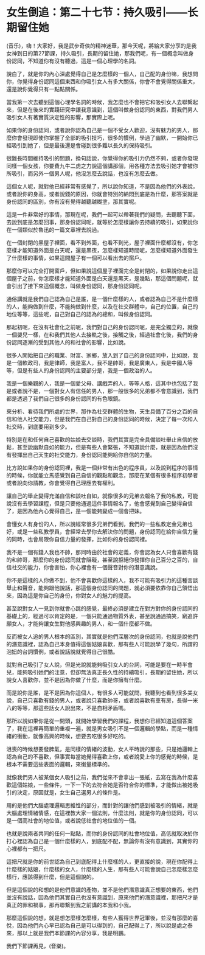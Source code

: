 # 女生倒追：第二十七节：持久吸引——长期留住她

(音乐)，嗨！大家好，我是武步奇俠的精神迷華，那今天呢，將給大家分享的是我女神到日的第27節課，持久吸引，長期的留住她，那我們呢，有一個概念叫做身份認同，不知道你有沒有聽過，這是一個心理學的名詞。

說白了，就是你的內心深處覺得自己是怎麼樣的一個人，自己配的身份嘛，我想問你，你覺得身份認同這個東西和你吸引女人有多大關係，你會不會覺得關係重大，還是說你覺得只有一點點關係。

當我第一次去聽到這個心理學名詞的時候，我怎麼也不會把它和吸引女人去聯繫起來，但是在後來的實踐研究中讓我意識到，這個叫做身份認同的東西，對我們男人吸引女人有著實質決定性的影響，那實際上呢。

如果你的身份認同，或者說你認為自己是一個不受女人歡迎，沒有魅力的男人，那麼你會發現即使你掌握了全部的吸引技巧，很多的慣例，學過了幽默，一開始你已經吸引到她了，但是最後還是會碰到很多難以長久的保持吸引。

很難長時間維持吸引的問題，換句話說，你覺得你的吸引力仍然不夠，或者你發現同樣一個女孩，你要費九牛二虎之力說這個講那個，用各種方法去吸引她才會被你所吸引，而另外一個男人呢，他沒怎麼去說話，也沒有怎麼去做。

這個女人呢，就對他已經非常有感覺了，所以說你知道，不是因為他們的外表說，或者說你的身高，或者說錢的原因，你就會特別的納悶到底是為什麼，那答案就是身份認同的區別，你有沒有覺得越聽越糊塗，那其實呢。

這是一件非常好的事情，那現在呢，我們一起可以帶著我們的疑問，去聽聽下面，去說到底是怎麼回事，那身份認同呢，就等於怎麼樣讓你去持續的吸引，如果說你在一個類似於魯迅的一篇文章裡去說過。

在一個封閉的黑屋子裡面，看不到外面，也看不到光，屋子裡面什麼都沒有，你怎麼樣才能知道外面是白天呢，還是黑夜，怎麼樣知道時間呢，怎麼樣知道外面發生了什麼樣的事情，如果這間屋子有一個可以看出去的窗戶。

那麼你可以完全打開窗戶，但如果說這個屋子裡面完全是封閉的，如果說你走出這個屋子之前，你怎麼樣才能知道外面是白天還是黑天，是幾點，那這個問題呢，就會引出了接下來這個概念，叫做身份認同，那身份認同呢。

通俗講就是我們自己認為自己是誰，是一個什麼樣的人，或者認為自己不是什麼樣的人，能夠做到什麼，不能夠做到什麼，以及在社交群體中，自己的位置，自己的地位等等，這些呢，自己對自己的認為的總和，叫做身份認同。

那起初呢，在沒有社會化之前呢，我們對自己的身份認同呢，是完全獨立的，就像一個嬰兒一樣，在和我們其他人去接軌之後，接觸之後，經過社會化後，我們的身份認同逐漸的受到其他人的和社會的影響，比如說。

很多人開始把自己的職業、財富、家鄉，放入到了自己的身份認同中，比如說，我是一個軟政司，我是律師，我是富人，我不是帥哥，我是廣東人，我是中國人等等，但是有些人的身份認同的主要部分是，我是一個政治的人。

我是一個樂觀的人，我是一個愛父母、講戲弄的人，等等人格，這其中也包括了我是或者說不是，一個對女人有信任的男人，那一般很多的兄弟都不會意識到，我們都是透過了我們自己很多的身份認同的有色眼鏡。

來分析、看待我們所處的世界，那作為社交群體的生物，天生具備了百分之百的自信和他人社交能力，但是我們在自己對自己的身份認同的時候，決定了每一次和人社交時，到底要用到多少。

特別是在和任何自己喜歡的姑娘去交談時，我們其實是完全具備談吐舉止自信的放鬆，甚至說幽默自如的能力，但是有些人會緊張，不知道說什麼，就是因為他們沒有發揮出自己天生的社交能力，身份認同能夠給你自信的力量。

比方說如果你的身份認同裡，我是一個非常有出色的程序員，以及說到程序的事情的時候，你就能立馬感覺到自己自信的觀點和觀念，那麼在某個有很多程序初學者或者說向你請教，你會覺得自己理應去有權利。

讓自己的舉止變得充滿自信和談吐自如，就像很多的兄弟去報名了我的私教，可能說沒有去學習課程，但是只要他通過這件事情報名了，他會感覺到自己變得自信了，是因為他內心覺得自己，是一個能夠變成一個會把妹。

會懂女人有身份的人，所以說經常很多兄弟們看到，我們的一些私教定金兄弟也好，或是一些私教學員，會經常去學你去解決你的問題，身份認同在給你自信力量的同時，也會局限你自信力量的發揮，比如你的身份認同裡。

我不是一個有錢人我也不帥，那同時由於社會的定義，你會認為女人只會喜歡有錢的和帥哥，那麼你的身份認同就會阻礙，甚至說拒絕你發揮你自己百分之百的，自信社交的能力，你會害怕，你心裡會有一個聲音對你的潛意識說。

你不是這樣的人你做不到，他不會喜歡你這樣的人，我不可能有吸引力的這種言談舉止和聲音，能夠跟他說話，那這個身份認同的問題，就必須要依靠你自己領悟出來，因為這是你自己的身份，你對女人的魅力的提高。

甚至說對女人一見到你就會心跳的感覺，最終必須是建立在對方對你的身份認同的基礎上的，經過可以肯定的是，一個只能通過物質外表，甚至說通過搞笑，窮追許願女人，才能夠讓女生對他感興趣的男人，和一個什麼都不做。

反而被女人追的男人根本的區別，其實就是他們深層次的身份認同，也就是說他們的潛意識裡，認為自己本身值得這個姑娘喜歡，那有些人可能說學了幾句，所謂的泡妞的台詞慣例，或者說話說就覺得自己很酷。

就對自己吸引了女人說，但是光說就能夠吸引女人的台詞，可能是要在一時半會兒，能夠吸引她們的注意，但卻無法真正長久性的持續吸引，長期的留住她，所以說女人喜歡你，並不是因為你做了什麼，而是你擁有什麼。

而是說你是誰，是不是因為你這個人，有很多人可能就問，我聽到也看到很多美女說，自己只喜歡有錢的男人，或者說只喜歡帥哥，或者說喜歡有車有房，長得一米八的等等，那這些話女人說出來，不是自相矛盾嗎。

那所以說如果你是從一開頭，就開始學習我們的課程，我想你已經知道這個答案了，我在這裡再簡單的重複一遍，就是男女吸引不是一個邏輯的學點，而是一種情緒的衝動，就像高興的時候，想要去吃很多好吃的。

沮喪的時候想要發脾氣，是同樣的情緒的波動，女人平時說的那些，只是她邏輯上認為自己的不喜歡，但事實每當她覺得喜歡上你，或者說愛上你的感覺的時候，是根本不需要這些表面的邏輯，來衡量標準的。

就像我們男人被某個女人吸引之前，我們從來不會拿出一張紙，去寫在我為什麼喜歡這個姑娘，一些條件，一下一下的去符合她是否符合你的標準，才能做出被她吸引的決定，原因就是，女生自己選男人的條件是。

用的是他們大腦處理邏輯思維性的部分，而針對的讓他們感到被吸引的情緒，就是大腦處理情緒情感，在這裡教大家一個法則，什麼法則，就是你的身份認同，可以是一個高社會的地位值，或者說低社會的地位值的一個。

也就是說兩者共同的任何一點點，而你的身份認同的社會地位值，高低就取決於你打心裡認為自己是一個什麼樣的人，到底配不配，無論你有沒有意識到，其實你的心裡都有一把尺。

這把尺就是你的前世認為自己到底配得上什麼樣的人，更直接的說，現在你配得上什麼樣的姑娘，什麼樣的女人，什麼樣的人生，那有些人可能會說自己怎麼樣怎麼樣行，應該得到什麼，但是這個說的。

但是這個說的和想的是他們意識的產物，並不是他們潛意識真正想要的東西，他們並沒有說話，因為他們其實自己也沒有意識到，原來他們的潛意識裡，那把尺才是真正的罪和禍事，那再聯繫到我之前講的本我和小我。

那麼這個說的想，就是想怎麼樣怎麼樣，有些人獲得世界冠軍後，並沒有那麼的喜悅，因為他們內心早已認為自己是可以得到的，自己配得上了，所以說是處之泰來，那以上就是我們本節課的內容分享，我是明鵬。

我們下節課再見，(音樂)。